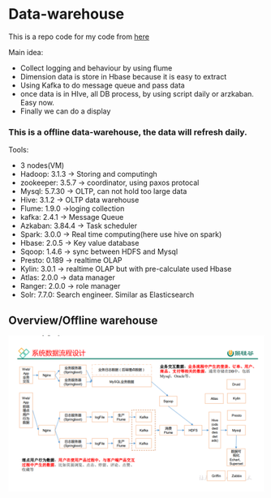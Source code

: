 # Data-warehouse

This is a repo code for my code from [here](https://www.bilibili.com/video/BV1rL411E7uz)

Main idea:
- Collect logging and behaviour by using flume
- Dimension data is store in Hbase because it is easy to extract
- Using Kafka to do message queue and pass data
- once data is in HIve, all DB process, by using script daily or arzkaban. Easy now.
- Finally we can do a display

### This is a offline data-warehouse, the data will refresh daily.

Tools:

- 3 nodes(VM)
- Hadoop: 3.1.3 -> Storing and computingh
- zookeeper: 3.5.7 -> coordinator, using paxos protocal
- Mysql: 5.7.30 -> OLTP, can not hold too large data
- Hive: 3.1.2 -> OLTP data warehouse
- Flume: 1.9.0 ->loging collection
- kafka: 2.4.1 -> Message Queue
- Azkaban: 3.84.4 -> Task scheduler
- Spark: 3.0.0 -> Real time computing(here use hive on spark)
- Hbase: 2.0.5 -> Key value database
- Sqoop: 1.4.6 -> sync between HDFS and Mysql
- Presto: 0.189 -> realtime OLAP
- Kylin: 3.0.1 -> realtime OLAP but with pre-calculate used Hbase
- Atlas: 2.0.0 -> data manager
- Ranger: 2.0.0 -> role manager
- Solr: 7.7.0: Search engineer. Similar as Elasticsearch

## Overview/Offline warehouse
![image](https://github.com/littlefattiger/Data-warehouse/blob/main/offline_Warehouse.png)
